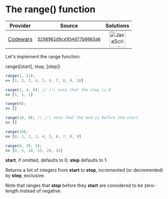 [_metadata_:generated]: - "true"

# The range() function

<!-- INFO TABLE BEGIN -->

| Provider                                        | Source                                                                               | Solutions                                                                                                                                                    |
| :---------------------------------------------: | :----------------------------------------------------------------------------------: | :----------------------------------------------------------------------------------------------------------------------------------------------------------: |
| [Codewars](../../../docs/providers/Codewars.md) | [`5298961d9ce954d77b0003a6`](https://www.codewars.com/kata/5298961d9ce954d77b0003a6) | [<img src="https://res.cloudinary.com/rascaltwo/image/upload/v1631924076/javascript_ehszr7.svg" alt="JavaScript" title="JavaScript" width="50" />](solve.js) |

<!-- INFO TABLE END -->

Let's implement the range function:

range([start], stop, [step]) 

```javascript
range(1, 11);
=> [1, 2, 3, 4, 5, 6, 7, 8, 9, 10]

range(1, 4, 0); // /!\ note that the step is 0
=> [1, 1, 1]

range(0);
=> []

range(10, 0); // /!\ note that the end is before the start
=> []

range(10);
=> [0, 1, 2, 3, 4, 5, 6, 7, 8, 9]

range(0, 30, 5);
=> [0, 5, 10, 15, 20, 25]

```

**start**, if omitted, defaults to 0; **step** defaults to 1. 

Returns a list of integers from **start** to **stop**, incremented (or decremented) by **step**, exclusive. 

Note that ranges that **stop** before they **start** are considered to be zero-length instead of negative.


